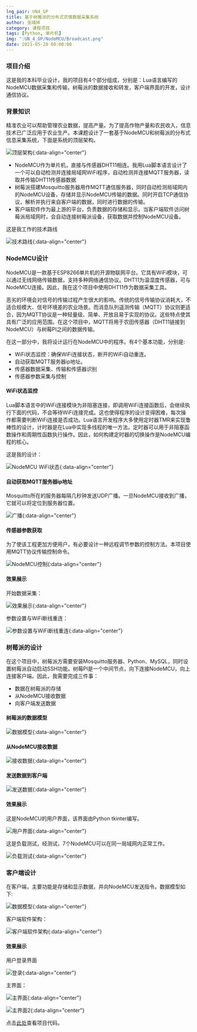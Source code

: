 ```yaml
---
lng_pair: UN4_GP
title: 基于树莓派的分布式农情数据采集系统
author: 张靖祥
category: 课程项目
tags: [Python, 单片机]
img: ":UN_4_GP/NodeMCU/Broadcast.png"
date: 2021-05-20 00:00:00
---
```


### 项目介绍

这是我的本科毕业设计，我的项目有4个部分组成，分别是：<!-- outline-start -->Lua语言编写的NodeMCU数据采集和传输，树莓派的数据接收和转发，客户端界面的开发，设计通信协议。<!-- outline-end -->

### 背景知识

精准农业可以帮助管理农业数据，提高产量。为了提高作物产量和农民收入，信息技术已广泛应用于农业生产。本课题设计了一套基于NodeMCU和树莓派的分布式信息采集系统，下面是系统的顶层架构。

![顶层架构](:UN_4_GP/structure.png){:data-align="center"}

- NodeMCU作为单片机，直接与传感器DHT11相连。我用Lua脚本语言设计了一个可以自动检测并连接局域网WiFi程序，自动检测并连接MQTT服务器，读取并传输DHT11传感器数据
- 树莓派搭建Mosquitto服务器用作MQTT通信服务器，同时自动检测局域网内的NodeMCU设备，存储并显示NodeMCU传输的数据。同时开启TCP通信协议，解析并执行来自客户端的数据，同时进行数据的传输。
- 客户端软件作为最上游的平台，负责数据的存储和显示。当客户端软件访问树莓派局域网时，会自动连接树莓派设备，获取数据并控制NodeMCU设备。

这是我工作的技术路线

![技术路线](:UN_4_GP/technique_route.png){:data-align="center"}

### NodeMCU设计

NodeMCU是一款基于ESP8266单片机的开源物联网平台。它具有WiFi模块，可以通过无线网络传输数据，支持多种网络通信协议。DHT11为温湿度传感器，可与NodeMCU连接。因此，我在这个项目中使用DHT11作为数据采集工具。

恶劣的环境会对信号的传输过程产生很大的影响。传统的信号传输协议消耗大，不适合规模大、信号环境差的农业场景。而消息队列遥测传输（MQTT）协议则更适合，因为MQTT协议是一种轻量级、简单、开放且易于实现的协议。这些特点使其具有广泛的应用范围。在这个项目中，MQTT将用于农田传感器（DHT11链接到NodeMCU）与树莓PI之间的数据传输。

在这一部分中，我将设计运行在NodeMCU中的程序。有4个基本功能，分别是:

- WiFi状态监控：确保WiFi连接状态，断开的WiFi自动重连。
- 自动获取MQTT服务器ip地址。
- 传感器数据采集、传输和传感器识别
- 传感器参数采集与控制

#### WiFi状态监控

Lua脚本语言中的WiFi连接模块为非阻塞连接，即调用WiFi连接函数后，会继续执行下面的代码，不会等待WiFi连接完成。这也使得程序的设计变得困难，每次操作都需要判断WiFi连接是否成功。Lua语言开发程序大多使用定时器TMR来实现鲁棒性的设计，计时器是在Lua中实现多线程的唯一方法。定时器可以用于非阻塞函数操作和周期性函数执行操作。因此，如何构建定时器的切换操作是NodeMCU编程的核心。

这是我的设计：

![NodeMCU WiFi状态](:UN_4_GP/NodeMCU/NodeMCU_structure.png){:data-align="center"}

#### 自动获取MQTT服务器ip地址

Mosquitto所在的服务器每隔几秒钟发送UDP广播。一旦NodeMCU接收到广播，它就可以将定位到服务器位置。

![广播](:UN_4_GP/NodeMCU/Broadcast.png){:data-align="center"}

#### 传感器参数获取

为了使该工程更加方便用户，有必要设计一种远程调节参数的控制方法。本项目使用MQTT协议传输控制命令。

![NodeMCU控制](:UN_4_GP/NodeMCU/NodeMCU_control.png){:data-align="center"}

#### 效果展示

开始数据采集：

![效果展示](:UN_4_GP/NodeMCU/demonstration.png){:data-align="center"}

参数设置与WiFi断线重连：

![参数设置与WiFi断线重连](:UN_4_GP/NodeMCU/NodeMCU_WiFi.png){:data-align="center"}

### 树莓派的设计

在这个项目中，树莓派方需要安装Mosquitto服务器、Python、MySQL，同时设置树莓派自动启动SSH功能。树莓PI是一个中间节点，向下连接NodeMCU，向上连接客户端。因此，我需要完成三件事：

- 数据在树莓派的存储
- 从NodeMCU接收数据
- 向客户端发送数据

#### 树莓派的数据模型

![数据模型](:UN_4_GP/Pi/Pi_data_model.png){:data-align="center"}

#### 从NodeMCU接收数据

![接收数据](:UN_4_GP/Pi/Pi_parameter.png){:data-align="center"}

#### 发送数据到客户端

![发送数据](:UN_4_GP/Pi/pi_client.png){:data-align="center"}

#### 效果展示

这是NodeMCU的用户界面，该界面由Python tkinter编写。

![用户界面](:UN_4_GP/Pi/interface.png){:data-align="center"}

这是负载测试，经测试，7个NodeMCU可以在同一局域网内正常工作。

![负载测试](:UN_4_GP/Pi/load.png){:data-align="center"}

### 客户端设计

在客户端，主要功能是存储和显示数据，并向NodeMCU发送指令。数据模型如下:

![数据模型](:UN_4_GP/client/ER.png){:data-align="center"}

客户端软件架构：

![客户端软件架构](:UN_4_GP/client/sequence.png){:data-align="center"}

#### 效果展示

用户登录界面

![登录](:UN_4_GP/client/login.png){:data-align="center"}

主界面：

![主界面](:UN_4_GP/client/main.png){:data-align="center"}

![主界面2](:UN_4_GP/client/main2.png){:data-align="center"}

点击[此处](https://github.com/Jingxiang-Zhang/Graduation-Project---Raspberry-Pi)查看项目代码。

